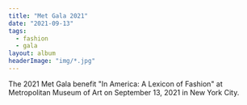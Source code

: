 ```yaml
---
title: "Met Gala 2021"
date: "2021-09-13"
tags: 
  - fashion
  - gala
layout: album
headerImage: "img/*.jpg"
---
```


The 2021 Met Gala benefit "In America: A Lexicon of Fashion" at Metropolitan Museum of Art on September 13, 2021 in New York City.
